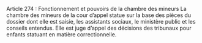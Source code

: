Article 274 : Fonctionnement et pouvoirs de la chambre des mineurs
La chambre des mineurs de la cour d’appel statue sur la base des pièces du dossier dont elle est saisie, les assistants sociaux, le ministère public et les conseils entendus.
Elle est juge d’appel des décisions des tribunaux pour enfants statuant en matière correctionnelle.